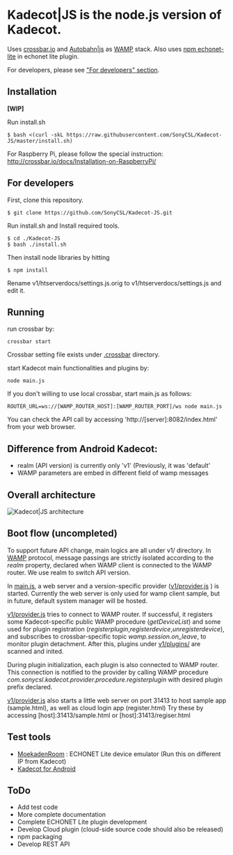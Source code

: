 # Kadecot|JS is the node.js version of Kadecot.

Uses [crossbar.io](http://crossbar.io/docs/Installation-on-CentOS-and-RedHat/) and [Autobahn|js](http://autobahn.ws/js/) as [WAMP](http://wamp.ws) stack. Also uses [npm echonet-lite](https://www.npmjs.com/package/echonet-lite) in echonet lite plugin.

For developers, please see ["For developers" section](#for-developers).

## Installation

**[WIP]**

Run install.sh

```
$ bash <(curl -skL https://raw.githubusercontent.com/SonyCSL/Kadecot-JS/master/install.sh)
```

For Raspberry Pi, please follow the special instruction: http://crossbar.io/docs/Installation-on-RaspberryPi/

## For developers

First, clone this repository.
```
$ git clone https://github.com/SonyCSL/Kadecot-JS.git
```

Run install.sh and Install required tools.
```
$ cd ./Kadecot-JS
$ bash ./install.sh
```

Then install node libraries by hitting
```
$ npm install
```

Rename v1/htserverdocs/settings.js.orig to v1/htserverdocs/settings.js and edit it.

## Running
run crossbar by:

    crossbar start

Crossbar setting file exists under [.crossbar](.crossbar) directory.

start Kadecot main functionalities and plugins by:

    node main.js

If you don't willing to use local crossbar, start main.js as follows:

    ROUTER_URL=ws://[WAMP_ROUTER_HOST]:[WAMP_ROUTER_PORT]/ws node main.js

You can check the API call by accessing 'http://[server]:8082/index.html' from your web browser.

## Difference from Android Kadecot:

- realm (API version) is currently only 'v1' (Previously, it was 'default'
- WAMP parameters are embed in different field of wamp messages

## Overall architecture

![Kadecot|JS architecture](http://lifedesign.tech/wp-content/uploads/2016/08/KadecotJS-Architecture.png)

## Boot flow (uncompleted)
To support future API change, main logics are all under v1/ directory.
In [WAMP](http://wamp.ws) protocol, message passings are strictly isolated according to the *realm* property, declared when WAMP client is connected to the WAMP router. We use realm to switch API version.

In [main.js](main.js), a web server and a version-specific provider ([v1/provider.js](v1/provider.js) ) is started.
Currently the web server is only used for wamp client sample, but in future, default system manager will be hosted.

[v1/provider.js](v1/provider.js) tries to connect to WAMP router. If successful, it registers some Kadecot-specific public WAMP procedure (*getDeviceList*) and some used for plugin registration (*registerplugin*,*registerdevice*,*unregisterdevice*), and subscribes to crossbar-specific topic *wamp.session.on_leave*, to monitor plugin detachment.
After this, plugins under [v1/plugins/](v1/plugins/) are scanned and inited.

During plugin initialization, each plugin is also connected to WAMP router. This connection is notified to the provider by calling WAMP procedure *com.sonycsl.kadecot.provider.procedure.registerplugin* with desired plugin prefix declared.

[v1/provider.js](v1/provider.js) also starts a little web server on port 31413 to host sample app (sample.html), as well as cloud login app (register.html)
Try these by accessing [host]:31413/sample.html or [host]:31413/regiser.html

## Test tools
- [MoekadenRoom](http://kadecot.net/blog/1479/) : ECHONET Lite device emulator (Run this on different IP from Kadecot)
- [Kadecot for Android](https://play.google.com/store/apps/details?id=com.sonycsl.Kadecot)

## ToDo
- Add test code
- More complete documentation
- Complete ECHONET Lite plugin development
- Develop Cloud plugin (cloud-side source code should also be released)
- npm packaging
- Develop REST API
